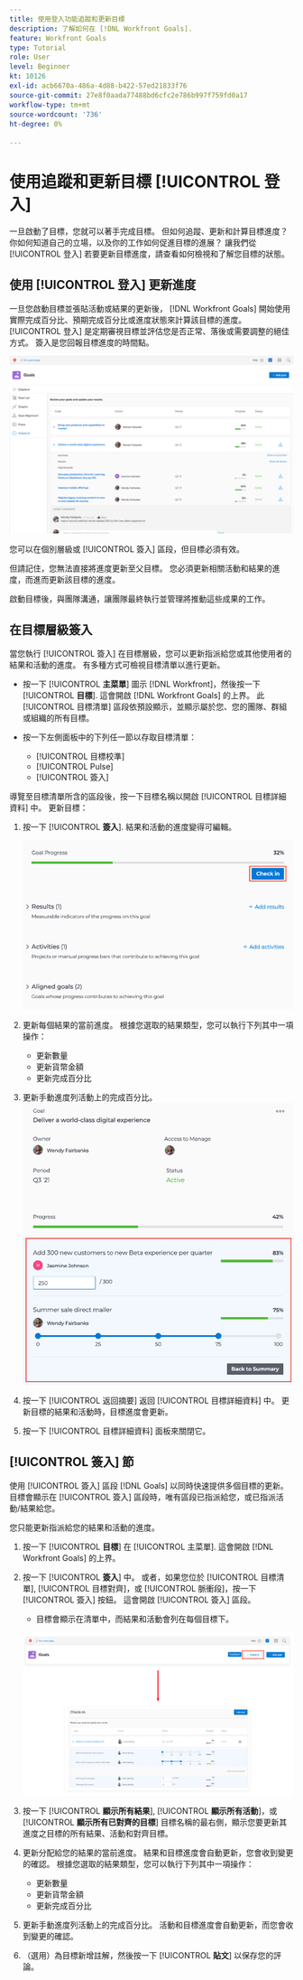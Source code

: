 ```yaml
---
title: 使用登入功能追蹤和更新目標
description: 了解如何在 [!DNL Workfront Goals].
feature: Workfront Goals
type: Tutorial
role: User
level: Beginner
kt: 10126
exl-id: acb6670a-486a-4d88-b422-57ed21833f76
source-git-commit: 27e8f0aada77488bd6cfc2e786b997f759fd0a17
workflow-type: tm+mt
source-wordcount: '736'
ht-degree: 0%

---
```


# 使用追蹤和更新目標 [!UICONTROL 登入]

一旦啟動了目標，您就可以著手完成目標。 但如何追蹤、更新和計算目標進度？ 你如何知道自己的立場，以及你的工作如何促進目標的進展？ 讓我們從 [!UICONTROL 登入] 若要更新目標進度，請查看如何檢視和了解您目標的狀態。

## 使用 [!UICONTROL 登入] 更新進度

一旦您啟動目標並張貼活動或結果的更新後， [!DNL Workfront Goals] 開始使用實際完成百分比、預期完成百分比或進度狀態來計算該目標的進度。 [!UICONTROL 登入] 是定期審視目標並評估您是否正常、落後或需要調整的絕佳方式。 簽入是您回報目標進度的時間點。

![螢幕擷圖 [!UICONTROL 登入] 區域 [!DNL Workfront Goals]](assets/09-workfront-goals-check-ins.png)

您可以在個別層級或 [!UICONTROL 簽入] 區段，但目標必須有效。

但請記住，您無法直接將進度更新至父目標。 您必須更新相關活動和結果的進度，而進而更新該目標的進度。

啟動目標後，與團隊溝通，讓團隊最終執行並管理將推動這些成果的工作。

## 在目標層級簽入

當您執行 [!UICONTROL 簽入] 在目標層級，您可以更新指派給您或其他使用者的結果和活動的進度。 有多種方式可檢視目標清單以進行更新。

* 按一下 [!UICONTROL **主菜單**] 圖示 [!DNL Workfront]，然後按一下 [!UICONTROL **目標**]. 這會開啟 [!DNL Workfront Goals] 的上界。 此 [!UICONTROL 目標清單] 區段依預設顯示，並顯示屬於您、您的團隊、群組或組織的所有目標。
* 按一下左側面板中的下列任一節以存取目標清單：

   * [!UICONTROL 目標校準]
   * [!UICONTROL Pulse]
   * [!UICONTROL 簽入]

導覽至目標清單所含的區段後，按一下目標名稱以開啟 [!UICONTROL 目標詳細資料] 中。 更新目標：

1. 按一下 [!UICONTROL **簽入**]. 結果和活動的進度變得可編輯。

   ![螢幕擷圖 [!UICONTROL 簽入] 按鈕 [!DNL Workfront Goals]](assets/10-workfront-goals-check-in-goal-level.png)

1. 更新每個結果的當前進度。 根據您選取的結果類型，您可以執行下列其中一項操作：

   * 更新數量
   * 更新貨幣金額
   * 更新完成百分比

1. 更新手動進度列活動上的完成百分比。
   ![螢幕擷圖 [!UICONTROL 目標詳細資訊] 面板 [!DNL Workfront Goals]](assets/11-workfront-goals-goal-level-update-result-and-activity.png)

1. 按一下 [!UICONTROL 返回摘要] 返回 [!UICONTROL 目標詳細資料] 中。 更新目標的結果和活動時，目標進度會更新。

1. 按一下 [!UICONTROL 目標詳細資料] 面板來關閉它。

## [!UICONTROL 簽入] 節

使用 [!UICONTROL 簽入] 區段 [!DNL Goals] 以同時快速提供多個目標的更新。 目標會顯示在 [!UICONTROL 簽入] 區段時，唯有區段已指派給您，或已指派活動/結果給您。

您只能更新指派給您的結果和活動的進度。

1. 按一下 [!UICONTROL **目標**] 在 [!UICONTROL 主菜單]. 這會開啟 [!DNL Workfront Goals] 的上界。

1. 按一下 [!UICONTROL **簽入**] 中。 或者，如果您位於 [!UICONTROL 目標清單], [!UICONTROL 目標對齊]，或 [!UICONTROL 脈衝段]，按一下 [!UICONTROL 簽入] 按鈕。 這會開啟 [!UICONTROL 簽入] 區段。
   * 目標會顯示在清單中，而結果和活動會列在每個目標下。

   ![螢幕擷圖 [!UICONTROL 簽入] 按鈕和區段 [!DNL Workfront Goals]](assets/12-workfront-goals-check-in-section-merged.jpeg)

1. 按一下 [!UICONTROL **顯示所有結果**], [!UICONTROL **顯示所有活動**]，或 [!UICONTROL **顯示所有已對齊的目標**] 目標名稱的最右側，顯示您要更新其進度之目標的所有結果、活動和對齊目標。

1. 更新分配給您的結果的當前進度。 結果和目標進度會自動更新，您會收到變更的確認。 根據您選取的結果類型，您可以執行下列其中一項操作：

   * 更新數量
   * 更新貨幣金額
   * 更新完成百分比

1. 更新手動進度列活動上的完成百分比。 活動和目標進度會自動更新，而您會收到變更的確認。

1. （選用）為目標新增註解，然後按一下 [!UICONTROL **貼文**] 以保存您的評論。
